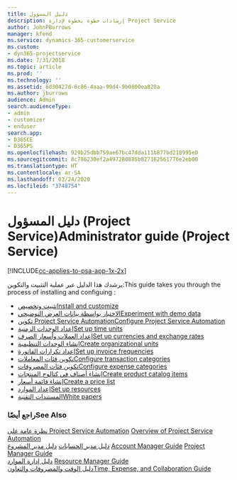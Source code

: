```yaml
---
title: دليل المسؤول
description: إرشادات خطوة بخطوة لإدارة Project Service
author: JohnPBurrows
manager: kfend
ms.service: dynamics-365-customerservice
ms.custom:
- dyn365-projectservice
ms.date: 7/31/2018
ms.topic: article
ms.prod: ''
ms.technology: ''
ms.assetid: 6d30427d-6c86-4aaa-99d4-9b0800ea820a
ms.author: jburrows
audience: Admin
search.audienceType:
- admin
- customizer
- enduser
search.app:
- D365CE
- D365PS
ms.openlocfilehash: 929b25dbb759ae67bc47dda111b877bd218995e0
ms.sourcegitcommit: 8c786230ef2a497280885b827162561776e2eb00
ms.translationtype: HT
ms.contentlocale: ar-SA
ms.lasthandoff: 03/24/2020
ms.locfileid: "3748754"
---
```

# <a name="administrator-guide-project-service"></a><span data-ttu-id="35298-103">دليل المسؤول (Project Service)</span><span class="sxs-lookup"><span data-stu-id="35298-103">Administrator guide (Project Service)</span></span>

[!INCLUDE[cc-applies-to-psa-app-1x-2x](../includes/cc-applies-to-psa-app-1x-2x.md)]

<span data-ttu-id="35298-104">يرشدك هذا الدليل عبر عملية التثبيت والتكوين:</span><span class="sxs-lookup"><span data-stu-id="35298-104">This guide takes you through the process of installing and configuing :</span></span>  
  
- [<span data-ttu-id="35298-105">تثبيت وتخصيص</span><span class="sxs-lookup"><span data-stu-id="35298-105">Install and customize</span></span>](install-customize.md)
- [<span data-ttu-id="35298-106">الاختبار بواسطة بيانات العرض التوضيحي</span><span class="sxs-lookup"><span data-stu-id="35298-106">Experiment with demo data</span></span>](use-demo-data.md)
- [<span data-ttu-id="35298-107">تكوين Project Service Automation</span><span class="sxs-lookup"><span data-stu-id="35298-107">Configure Project Service Automation</span></span>](configure.md)
- [<span data-ttu-id="35298-108">إعداد الوحدات الزمنية</span><span class="sxs-lookup"><span data-stu-id="35298-108">Set up time units</span></span>](set-up-time-units.md)
- [<span data-ttu-id="35298-109">إعداد العملات وأسعار الصرف</span><span class="sxs-lookup"><span data-stu-id="35298-109">Set up currencies and exchange rates</span></span>](set-up-currencies-exchange-rates.md)
- [<span data-ttu-id="35298-110">إنشاء الوحدات التنظيمية</span><span class="sxs-lookup"><span data-stu-id="35298-110">Create organizational units</span></span>](create-organizational-units.md)
- [<span data-ttu-id="35298-111">إعداد تكرارات الفاتورة‬</span><span class="sxs-lookup"><span data-stu-id="35298-111">Set up invoice frequencies</span></span>](set-up-invoice-frequencies.md)
- [<span data-ttu-id="35298-112">تكوين فئات المعاملات</span><span class="sxs-lookup"><span data-stu-id="35298-112">Configure transaction categories</span></span>](configure-transaction-categories.md)
- [<span data-ttu-id="35298-113">تكوين فئات المصروفات</span><span class="sxs-lookup"><span data-stu-id="35298-113">Configure expense categories</span></span>](configure-expense-categories.md)
- [<span data-ttu-id="35298-114">إنشاء أصناف في كتالوج المنتجات</span><span class="sxs-lookup"><span data-stu-id="35298-114">Create product catalog items</span></span>](create-product-catalog-items.md)
- [<span data-ttu-id="35298-115">إنشاء قائمة أسعار</span><span class="sxs-lookup"><span data-stu-id="35298-115">Create a price list</span></span>](create-price-list.md)
- [<span data-ttu-id="35298-116">إعداد الموارد</span><span class="sxs-lookup"><span data-stu-id="35298-116">Set up resources</span></span>](set-up-resources.md)
- [<span data-ttu-id="35298-117">المستندات التقنية</span><span class="sxs-lookup"><span data-stu-id="35298-117">White papers</span></span>](white-papers.md)
  
### <a name="see-also"></a><span data-ttu-id="35298-118">راجع أيضًا</span><span class="sxs-lookup"><span data-stu-id="35298-118">See Also</span></span>  
 <span data-ttu-id="35298-119">[نظرة عامة على Project Service Automation](../project-service/overview.md)  </span><span class="sxs-lookup"><span data-stu-id="35298-119">[Overview of Project Service Automation](../project-service/overview.md)  </span></span>  
 <span data-ttu-id="35298-120">[دليل مدير الحسابات](../project-service/account-manager-guide.md) [دليل مدير المشروع](../project-service/project-manager-guide.md) </span><span class="sxs-lookup"><span data-stu-id="35298-120">[Account Manager Guide](../project-service/account-manager-guide.md) [Project Manager Guide](../project-service/project-manager-guide.md) </span></span>  
 <span data-ttu-id="35298-121">[دليل إدارة الموارد](../project-service/resource-manager-guide.md) </span><span class="sxs-lookup"><span data-stu-id="35298-121">[Resource Manager Guide](../project-service/resource-manager-guide.md) </span></span>  
 [<span data-ttu-id="35298-122">دليل الوقت والمصروفات والتعاون</span><span class="sxs-lookup"><span data-stu-id="35298-122">Time, Expense, and Collaboration Guide</span></span>](../project-service/time-expense-collaboration-guide.md)
